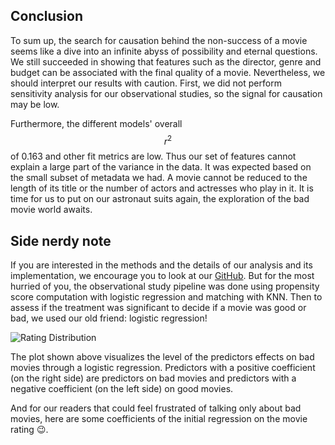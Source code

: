 <script>
import { base } from "$app/paths";
</script>

<section class="justify">

## Conclusion

To sum up, the search for causation behind the non-success of a movie seems like a dive into an infinite abyss of possibility and eternal questions. We still succeeded in showing that features such as the director, genre and budget can be associated with the final quality of a movie. Nevertheless, we should interpret our results with caution. First, we did not perform sensitivity analysis for our observational studies, so the signal for causation may be low. 


Furthermore, the different models' overall $$r^2$$ of 0.163 and other fit metrics are low. Thus our set of features cannot explain a large part of the variance in the data. It was expected based on the small subset of metadata we had. A movie cannot be reduced to the length of its title or the number of actors and actresses who play in it. It is time for us to put on our astronaut suits again, the exploration of the bad movie world awaits.

## Side nerdy note

If you are interested in the methods and the details of our analysis and its implementation, we encourage you to look at our <a href="https://github.com/epfl-ada/ada-2022-project-zozoz">GitHub</a>. But for the most hurried of you, the observational study pipeline was done using propensity score computation with logistic regression and matching with KNN. Then to assess if the treatment was significant to decide if a movie was good or bad, we used our old friend: logistic regression!

![Rating Distribution]({base}/plots/badmovie.png)

The plot shown above visualizes the level of the predictors effects on bad movies through a logistic regression. Predictors with a positive coefficient (on the right side) are predictors on bad movies and predictors with a negative coefficient (on the left side) on good movies.

And for our readers that could feel frustrated of talking only about bad movies, here are some coefficients of the initial regression on the movie rating 😉.



<!-- ```
                            OLS Regression Results                            
==============================================================================
Dep. Variable:         average_rating   R-squared:                       0.163
Model:                            OLS   Adj. R-squared:                  0.162
Method:                 Least Squares   F-statistic:                     223.4
Date:                Fri, 23 Dec 2022   Prob (F-statistic):               0.00
Time:                        17:42:34   Log-Likelihood:                -26013.
No. Observations:               19572   AIC:                         5.206e+04
Df Residuals:                   19554   BIC:                         5.220e+04
Df Model:                          17                                         
Covariance Type:            nonrobust  
==============================================================================
Omnibus:                     2373.816   Durbin-Watson:                   1.995
Prob(Omnibus):                  0.000   Jarque-Bera (JB):             4095.371
Skew:                          -0.825   Prob(JB):                         0.00
Kurtosis:                       4.517   Cond. No.                         158.
==============================================================================

``` -->





</section>

<style>
pre {
   display: flex;
   justify-content: center;
}
</style>
